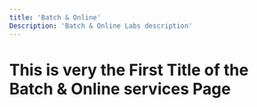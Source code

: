 ```yaml
---
title: 'Batch & Online'
Description: 'Batch & Online Labs description'
---
```


# This is very the First Title of the Batch & Online services Page